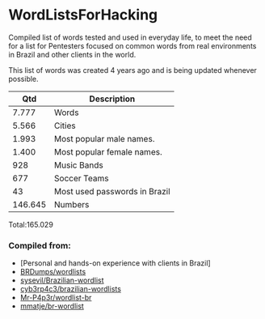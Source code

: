 # WordListsForHacking
Compiled list of words tested and used in everyday life, to meet the need for a list for Pentesters focused on common words from real environments in Brazil and other clients in the world.

This list of words was created 4 years ago and is being updated whenever possible.

|Qtd|Description|
|----|--|
|7.777| Words|
| 5.566 |Cities|
| 1.993  | Most popular male names. |
| 1.400 |  Most popular female names. |
| 928 |  Music Bands |
| 677  | Soccer Teams |
| 43  | Most used passwords in Brazil |
|146.645 | Numbers |

Total:165.029

### Compiled from:
+ [Personal and hands-on experience with clients in Brazil]
+ [BRDumps/wordlists](https://github.com/BRDumps/wordlists)
+ [sysevil/Brazilian-wordlist](https://github.com/sysevil/Brazilian-wordlist)
+ [cyb3rp4c3/brazilian-wordlists](https://github.com/cyb3rp4c3/brazilian-wordlists)
+ [Mr-P4p3r/wordlist-br](https://github.com/Mr-P4p3r/wordlist-br)
+ [mmatje/br-wordlist](https://github.com/mmatje/br-wordlist)
